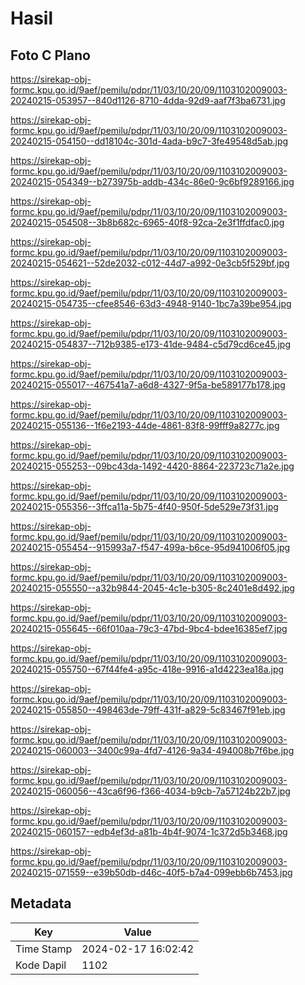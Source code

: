 # Hasil

## Foto C Plano

https://sirekap-obj-formc.kpu.go.id/9aef/pemilu/pdpr/11/03/10/20/09/1103102009003-20240215-053957--840d1126-8710-4dda-92d9-aaf7f3ba6731.jpg

https://sirekap-obj-formc.kpu.go.id/9aef/pemilu/pdpr/11/03/10/20/09/1103102009003-20240215-054150--dd18104c-301d-4ada-b9c7-3fe49548d5ab.jpg

https://sirekap-obj-formc.kpu.go.id/9aef/pemilu/pdpr/11/03/10/20/09/1103102009003-20240215-054349--b273975b-addb-434c-86e0-9c6bf9289166.jpg

https://sirekap-obj-formc.kpu.go.id/9aef/pemilu/pdpr/11/03/10/20/09/1103102009003-20240215-054508--3b8b682c-6965-40f8-92ca-2e3f1ffdfac0.jpg

https://sirekap-obj-formc.kpu.go.id/9aef/pemilu/pdpr/11/03/10/20/09/1103102009003-20240215-054621--52de2032-c012-44d7-a992-0e3cb5f529bf.jpg

https://sirekap-obj-formc.kpu.go.id/9aef/pemilu/pdpr/11/03/10/20/09/1103102009003-20240215-054735--cfee8546-63d3-4948-9140-1bc7a39be954.jpg

https://sirekap-obj-formc.kpu.go.id/9aef/pemilu/pdpr/11/03/10/20/09/1103102009003-20240215-054837--712b9385-e173-41de-9484-c5d79cd6ce45.jpg

https://sirekap-obj-formc.kpu.go.id/9aef/pemilu/pdpr/11/03/10/20/09/1103102009003-20240215-055017--467541a7-a6d8-4327-9f5a-be589177b178.jpg

https://sirekap-obj-formc.kpu.go.id/9aef/pemilu/pdpr/11/03/10/20/09/1103102009003-20240215-055136--1f6e2193-44de-4861-83f8-99fff9a8277c.jpg

https://sirekap-obj-formc.kpu.go.id/9aef/pemilu/pdpr/11/03/10/20/09/1103102009003-20240215-055253--09bc43da-1492-4420-8864-223723c71a2e.jpg

https://sirekap-obj-formc.kpu.go.id/9aef/pemilu/pdpr/11/03/10/20/09/1103102009003-20240215-055356--3ffca11a-5b75-4f40-950f-5de529e73f31.jpg

https://sirekap-obj-formc.kpu.go.id/9aef/pemilu/pdpr/11/03/10/20/09/1103102009003-20240215-055454--915993a7-f547-499a-b6ce-95d941006f05.jpg

https://sirekap-obj-formc.kpu.go.id/9aef/pemilu/pdpr/11/03/10/20/09/1103102009003-20240215-055550--a32b9844-2045-4c1e-b305-8c2401e8d492.jpg

https://sirekap-obj-formc.kpu.go.id/9aef/pemilu/pdpr/11/03/10/20/09/1103102009003-20240215-055645--66f010aa-79c3-47bd-9bc4-bdee16385ef7.jpg

https://sirekap-obj-formc.kpu.go.id/9aef/pemilu/pdpr/11/03/10/20/09/1103102009003-20240215-055750--67f44fe4-a95c-418e-9916-a1d4223ea18a.jpg

https://sirekap-obj-formc.kpu.go.id/9aef/pemilu/pdpr/11/03/10/20/09/1103102009003-20240215-055850--498463de-79ff-431f-a829-5c83467f91eb.jpg

https://sirekap-obj-formc.kpu.go.id/9aef/pemilu/pdpr/11/03/10/20/09/1103102009003-20240215-060003--3400c99a-4fd7-4126-9a34-494008b7f6be.jpg

https://sirekap-obj-formc.kpu.go.id/9aef/pemilu/pdpr/11/03/10/20/09/1103102009003-20240215-060056--43ca6f96-f366-4034-b9cb-7a57124b22b7.jpg

https://sirekap-obj-formc.kpu.go.id/9aef/pemilu/pdpr/11/03/10/20/09/1103102009003-20240215-060157--edb4ef3d-a81b-4b4f-9074-1c372d5b3468.jpg

https://sirekap-obj-formc.kpu.go.id/9aef/pemilu/pdpr/11/03/10/20/09/1103102009003-20240215-071559--e39b50db-d46c-40f5-b7a4-099ebb6b7453.jpg


## Metadata

| Key        | Value               |
| ---------- | ------------------- |
| Time Stamp | 2024-02-17 16:02:42 |
| Kode Dapil | 1102                |



